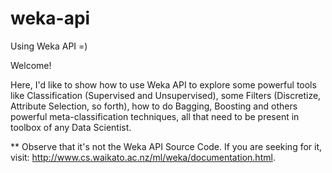 # weka-api
Using Weka API =)

Welcome!

Here, I'd like to show how to use Weka API to explore some powerful tools like Classification (Supervised and Unsupervised), some Filters (Discretize, Attribute Selection, so forth), how to do Bagging, Boosting and others powerful meta-classification techniques, all that need to be present in toolbox of any Data Scientist.

** Observe that it's not the Weka API Source Code. If you are seeking for it, visit:
http://www.cs.waikato.ac.nz/ml/weka/documentation.html.

